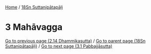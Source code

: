 
[Home](/) / [18Sn Suttanipātapāḷi](../18Sn.md)

# 3 Mahāvagga


[Go to previous page (2.14 Dhammikasutta)](2/2.14.md) / [Go to parent page (18Sn Suttanipātapāḷi)](0.md) / [Go to next page (3.1 Pabbajjāsutta)](3/3.1.md)


